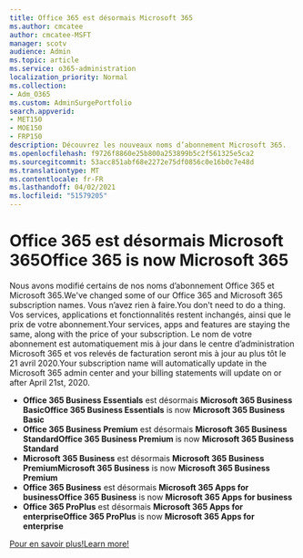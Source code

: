 ```yaml
---
title: Office 365 est désormais Microsoft 365
ms.author: cmcatee
author: cmcatee-MSFT
manager: scotv
audience: Admin
ms.topic: article
ms.service: o365-administration
localization_priority: Normal
ms.collection:
- Adm_O365
ms.custom: AdminSurgePortfolio
search.appverid:
- MET150
- MOE150
- FRP150
description: Découvrez les nouveaux noms d’abonnement Microsoft 365.
ms.openlocfilehash: f9726f8860e25b800a253899b5c2f561325e5ca2
ms.sourcegitcommit: 53acc851abf68e2272e75df0856c0e16b0c7e48d
ms.translationtype: MT
ms.contentlocale: fr-FR
ms.lasthandoff: 04/02/2021
ms.locfileid: "51579205"
---
```

# <a name="office-365-is-now-microsoft-365"></a><span data-ttu-id="a9766-103">Office 365 est désormais Microsoft 365</span><span class="sxs-lookup"><span data-stu-id="a9766-103">Office 365 is now Microsoft 365</span></span>

<span data-ttu-id="a9766-104">Nous avons modifié certains de nos noms d’abonnement Office 365 et Microsoft 365.</span><span class="sxs-lookup"><span data-stu-id="a9766-104">We've changed some of our Office 365 and Microsoft 365 subscription names.</span></span> <span data-ttu-id="a9766-105">Vous n’avez rien à faire.</span><span class="sxs-lookup"><span data-stu-id="a9766-105">You don't need to do a thing.</span></span> <span data-ttu-id="a9766-106">Vos services, applications et fonctionnalités restent inchangés, ainsi que le prix de votre abonnement.</span><span class="sxs-lookup"><span data-stu-id="a9766-106">Your services, apps and features are staying the same, along with the price of your subscription.</span></span> <span data-ttu-id="a9766-107">Le nom de votre abonnement est automatiquement mis à jour dans le centre d’administration Microsoft 365 et vos relevés de facturation seront mis à jour au plus tôt le 21 avril 2020.</span><span class="sxs-lookup"><span data-stu-id="a9766-107">Your subscription name will automatically update in the Microsoft 365 admin center and your billing statements will update on or after April 21st, 2020.</span></span>

- <span data-ttu-id="a9766-108">**Office 365 Business Essentials** est désormais **Microsoft 365 Business Basic**</span><span class="sxs-lookup"><span data-stu-id="a9766-108">**Office 365 Business Essentials** is now **Microsoft 365 Business Basic**</span></span>
- <span data-ttu-id="a9766-109">**Office 365 Business Premium** est désormais **Microsoft 365 Business Standard**</span><span class="sxs-lookup"><span data-stu-id="a9766-109">**Office 365 Business Premium** is now **Microsoft 365 Business Standard**</span></span>
- <span data-ttu-id="a9766-110">**Microsoft 365 Business** est désormais **Microsoft 365 Business Premium**</span><span class="sxs-lookup"><span data-stu-id="a9766-110">**Microsoft 365 Business** is now **Microsoft 365 Business Premium**</span></span>
- <span data-ttu-id="a9766-111">**Office 365 Business** est désormais **Microsoft 365 Apps for business**</span><span class="sxs-lookup"><span data-stu-id="a9766-111">**Office 365 Business** is now **Microsoft 365 Apps for business**</span></span>
- <span data-ttu-id="a9766-112">**Office 365 ProPlus** est désormais **Microsoft 365 Apps for enterprise**</span><span class="sxs-lookup"><span data-stu-id="a9766-112">**Office 365 ProPlus** is now **Microsoft 365 Apps for enterprise**</span></span>

[<span data-ttu-id="a9766-113">Pour en savoir plus!</span><span class="sxs-lookup"><span data-stu-id="a9766-113">Learn more!</span></span>](https://go.microsoft.com/fwlink/?linkid=2120533)
